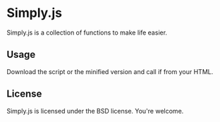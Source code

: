 # Simply.js
Simply.js is a collection of functions to make life easier.

## Usage
Download the script or the minified version and call if from your HTML.

## License
Simply.js is licensed under the BSD license. You're welcome.